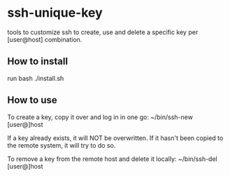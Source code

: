 # ssh-unique-key
tools to customize ssh to create, use and delete  a specific key per [user@host] combination.


## How to install

run bash ./install.sh

## How to use

To create a key, copy it over and log in in one go: ~/bin/ssh-new [user@]host 

If a key already exists, it will NOT be overwritten. If it hasn't been copied to the remote system, it will try to do so.

To remove a key from the remote host and delete it locally: ~/bin/ssh-del [user@]host
